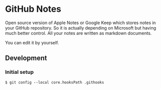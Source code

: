 # GitHub Notes

Open source version of Apple Notes or Google Keep which stores notes in your GitHub repository. So it is actually depending on Microsoft but having much better control. All your notes are written as markdown documents.

You can edit it by yourself.

## Development

### Initial setup

```
$ git config --local core.hooksPath .githooks
```
